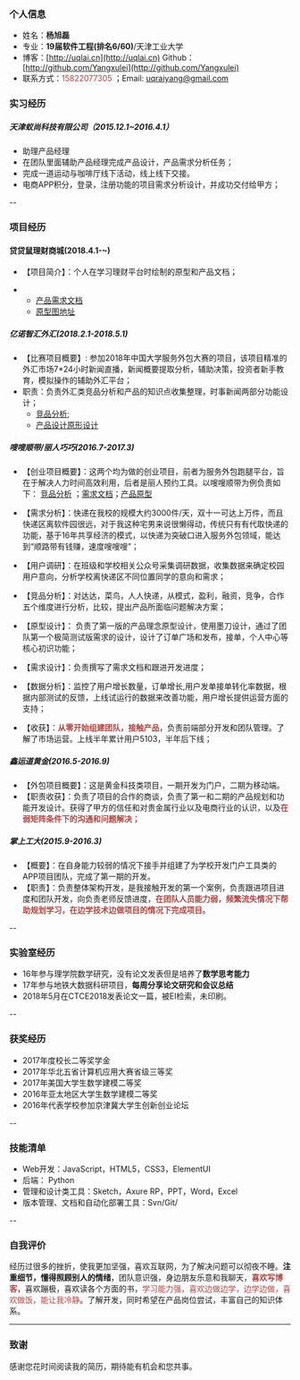 
### 个人信息
* 姓名：**杨旭磊**
* 专业：**19届软件工程(排名6/60)**/天津工业大学
* 博客：[http://uqlai.cn](http://uqlai.cn) Github：[http://github.com/Yangxulei](http://github.com/Yangxulei)
* 联系方式：<span style="color:#ab4642">15822077305</span> ；Email: <span style="color:#ab4642">uqraiyang@gmail.com</span>  

### 实习经历

##### 天津蚁尚科技有限公司（2015.12.1~2016.4.1）

-  助理产品经理  
- 在团队里面辅助产品经理完成产品设计，产品需求分析任务；
- 完成一道运动与咖啡厅线下活动，线上线下交接。
- 电商APP积分，登录，注册功能的项目需求分析设计，并成功交付给甲方；

--  
### 项目经历 


#### 贷贷鼠理财商城(2018.4.1-~)
- 【项目简介】：个人在学习理财平台时绘制的原型和产品文档；

- 
    - [产品需求文档](https://docs.qq.com/doc/BV4m9Z15jB5o3RWjCF4orPdr3kA6S02olmLP1) 
    - [原型图地址](https://yangxulei.github.io/-/#g=1&p=%E4%BA%A7%E5%93%81%E8%B4%AD%E4%B9%B0%E6%B5%81%E7%A8%8B)

##### 亿诺智汇外汇(2018.2.1-2018.5.1)
- 【比赛项目概要】: 参加2018年中国大学服务外包大赛的项目，该项目精准的外汇市场7*24小时新闻直播，新闻概要提取分析，辅助决策，投资者新手教育，模拟操作的辅助外汇平台；  
- 职责：负责外汇类竞品分析和产品的知识点收集整理，时事新闻两部分功能设计；
    - [竞品分析](https://docs.qq.com/doc/BV4m9Z15jB5o3bKghp3gSdEJ138u9x3UUQqL3); 
    - [产品设计原形设计](
https://docs.qq.com/doc/BV4m9Z15jB5o3uHXkO37Tb532wIOa20M5lBE0SblGk1bQvpG0ONWc629cPTH4tfIU70Wum3q2 )  

##### 嗖嗖顺带/丽人巧巧(2016.7-2017.3)
- 【创业项目概要】：这两个均为做的创业项目，前者为服务外包跑腿平台，旨在于解决人力时间高效利用，后者是丽人预约工具。以嗖嗖顺带为例负责如下：
[竞品分析](https://docs.qq.com/doc/BV4m9Z15jB5o3kEL031eMHIp3tpcYs2InDQX2?opendocxfrom=null)  ；[需求文档](https://docs.qq.com/sheet/BV4m9Z15jB5o3dDE630r7NQm3PCVFY4WrHhS0?opendocxfrom=null#BB08J2)；[产品原型](https://modao.cc/app/DpiKmlTyRmYcYVNbCHuJEGzQtQu4koj)

- 【需求分析】：快递在我校的规模大约3000件/天，双十一可达上万件，而且快递区离软件园很远，对于我这种宅男来说很懒得动，传统只有有代取快递的功能，基于16年共享经济的模式，以快递为突破口进入服务外包领域，能达到“顺路带有钱赚，速度嗖嗖嗖”；
- 【用户调研】：在班级和学校相关公众号采集调研数据，收集数据来确定校园用户意向，分析学校离快递区不同位置同学的意向和需求；
- 【竞品分析】：对达达，菜鸟，人人快递，从模式，盈利，融资，竞争，合作五个维度进行分析，比较，提出产品所面临问题解决方案；
- 【原型设计】： 负责了第一版的产品理念原型设计，使用墨刀设计，通过了团队第一个极简测试版需求的设计，设计了订单广场和发布，接单，个人中心等核心初识功能；
- 【需求设计】：负责撰写了需求文档和跟进开发进度；
- 【数据分析】：监控了用户增长数量，订单增长,用户发单接单转化率数据，根据内部测试的反馈，上线试运行的数据来改善功能，用户增长提供运营方面的支持；
- 【收获】：<span style="color:#ab4642">**从零开始组建团队，接触产品**</span>，负责前端部分开发和团队管理。了解了市场运营。上线半年累计用户5103，半年后下线；



##### 鑫运道黄金(2016.5-2016.9)

* 【外包项目概要】：这是黄金科技类项目，一期开发为门户，二期为移动端。
* 【职责收获】：负责了项目的合作的商谈，负责了第一和二期的产品规划和功能开发设计。获得了甲方的信任和对贵金属行业以及电商行业的认识，以及<span style="color:#ab4642">**在弱矩阵条件下的沟通和问题解决；**</span>

##### 掌上工大(2015.9-2016.3)
* 【概要】：在自身能力较弱的情况下接手并组建了为学校开发门户工具类的APP项目团队，完成了第一期的开发。
* 【职责】：负责整体架构开发，是我接触开发的第一个案例，负责跟进项目进度和团队开发，向负责老师反馈进度，<span style="color:#ab4642">**在团队人员能力弱，频繁流失情况下帮助规划学习，在边学技术边做项目的情况下完成项目**</span>。

--

### 实验室经历
- 16年参与理学院数学研究，没有论文发表但是培养了**数学思考能力**
- 17年参与地铁大数据科研项目，**每周分享论文研究和会议总结**
- 2018年5月在CTCE2018发表论文一篇，被EI检索，未印刷。

--

### 获奖经历
- 2017年度校长二等奖学金
- 2017年华北五省计算机应用大赛省级三等奖
- 2017年美国大学生数学建模二等奖
- 2016年亚太地区大学生数学建模二等奖
- 2016年代表学校参加京津冀大学生创新创业论坛

--

### 技能清单
* Web开发：JavaScript，HTML5，CSS3，ElementUI
* 后端： Python
* 管理和设计类工具：Sketch，Axure RP，PPT，Word，Excel
*  版本管理、文档和自动化部署工具：Svn/Git/

--

### 自我评价
经历过很多的挫折，使我更加坚强，喜欢互联网，为了解决问题可以彻夜不睡。**注重细节，懂得照顾别人的情绪**，团队意识强，身边朋友乐意和我聊天，<span style="color:#ab4642">**喜欢写博客**</span>，喜欢蹦极，喜欢读各个方面的书，<span style="color:#ab4642">学习能力强，喜欢边做边学，边学边做，喜欢做饭，能让我冷静</span>。了解开发，同时希望在产品岗位尝试，丰富自己的知识体系。
- - -
### 致谢

感谢您花时间阅读我的简历，期待能有机会和您共事。



  
  

